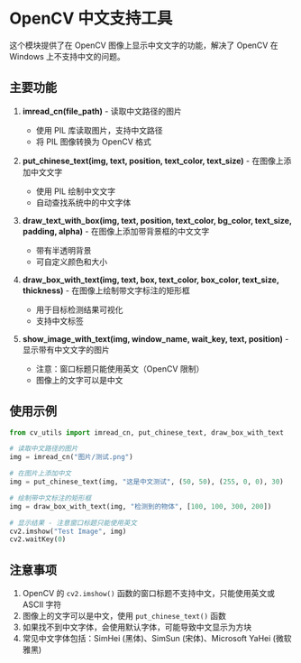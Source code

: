 # OpenCV 中文支持工具

这个模块提供了在 OpenCV 图像上显示中文文字的功能，解决了 OpenCV 在 Windows 上不支持中文的问题。

## 主要功能

1. **imread_cn(file_path)** - 读取中文路径的图片
   - 使用 PIL 库读取图片，支持中文路径
   - 将 PIL 图像转换为 OpenCV 格式

2. **put_chinese_text(img, text, position, text_color, text_size)** - 在图像上添加中文文字
   - 使用 PIL 绘制中文文字
   - 自动查找系统中的中文字体

3. **draw_text_with_box(img, text, position, text_color, bg_color, text_size, padding, alpha)** - 在图像上添加带背景框的中文文字
   - 带有半透明背景
   - 可自定义颜色和大小

4. **draw_box_with_text(img, text, box, text_color, box_color, text_size, thickness)** - 在图像上绘制带文字标注的矩形框
   - 用于目标检测结果可视化
   - 支持中文标签

5. **show_image_with_text(img, window_name, wait_key, text, position)** - 显示带有中文文字的图片
   - 注意：窗口标题只能使用英文（OpenCV 限制）
   - 图像上的文字可以是中文

## 使用示例

```python
from cv_utils import imread_cn, put_chinese_text, draw_box_with_text

# 读取中文路径的图片
img = imread_cn("图片/测试.png")

# 在图片上添加中文
img = put_chinese_text(img, "这是中文测试", (50, 50), (255, 0, 0), 30)

# 绘制带中文标注的矩形框
img = draw_box_with_text(img, "检测到的物体", [100, 100, 300, 200])

# 显示结果 - 注意窗口标题只能使用英文
cv2.imshow("Test Image", img)
cv2.waitKey(0)
```

## 注意事项

1. OpenCV 的 `cv2.imshow()` 函数的窗口标题不支持中文，只能使用英文或 ASCII 字符
2. 图像上的文字可以是中文，使用 `put_chinese_text()` 函数
3. 如果找不到中文字体，会使用默认字体，可能导致中文显示为方块
4. 常见中文字体包括：SimHei (黑体)、SimSun (宋体)、Microsoft YaHei (微软雅黑)

